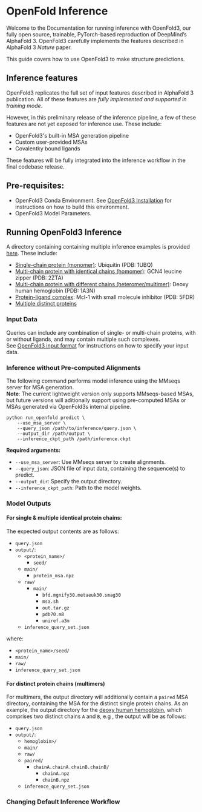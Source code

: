 # OpenFold Inference

Welcome to the Documentation for running inference with OpenFold3, our fully open source, trainable, PyTorch-based reproduction of DeepMind’s AlphaFold 3. OpenFold3 carefully implements the features described in AlphaFold 3 *Nature* paper.

This guide covers how to use OpenFold3 to make structure predictions.


## Inference features

 OpenFold3 replicates the full set of input features described in AlphaFold 3 publication. All of these features are *fully implemented and supported in training mode*.

 However, in this preliminary release of the inference pipeline, a few of these features are not yet exposed for inference use. These include:

- OpenFold3's built-in MSA generation pipeline
- Custom user-provided MSAs
- Covalentky bound ligands

These features will be fully integrated into the inference workflow in the final codebase release.


## Pre-requisites:

- OpenFold3 Conda Environment. See [OpenFold3 Installation](installation.md) for instructions on how to build this environment.
- OpenFold3 Model Parameters.


## Running OpenFold3 Inference

A directory containing containing multiple inference examples is provided [here](https://github.com/aqlaboratory/openfold3/tree/main/examples_of3). These include:
- [Single-chain protein (monomer)](https://github.com/aqlaboratory/openfold3/tree/main/examples_of3/monomer): Ubiquitin (PDB: 1UBQ)
- [Multi-chain protein with identical chains (homomer)](https://github.com/aqlaboratory/openfold3/tree/main/examples_of3/homomer): GCN4 leucine zipper (PDB: 2ZTA)
- [Multi-chain protein with different chains (heteromer/multimer)](https://github.com/aqlaboratory/openfold3/tree/main/examples_of3/multimer): Deoxy human hemoglobin (PDB: 1A3N)
- [Protein-ligand complex](https://github.com/aqlaboratory/openfold3/tree/main/examples_of3/protein_ligand_complex): Mcl-1 with small molecule inhibitor (PDB: 5FDR)
- [Multiple distinct proteins]()


### Input Data

Queries can include any combination of single- or multi-chain proteins, with or without ligands, and may contain multiple such complexes. <br/>
See [OpenFold3 input format](input_format.md) for instructions on how to specify your input data.


### Inference without Pre-computed Alignments

The following command performs model inference using the MMseqs server for MSA generation. <br/>
**Note**: The current lightweight version only supports MMseqs-based MSAs, but future versions will aditionally support using pre-computed MSAs or MSAs generated via OpenFold3s internal pipeline.

```
python run_openfold predict \
    --use_msa_server \
    --query_json /path/to/inference/query.json \
    --output_dir /path/output \
	--inference_ckpt_path /path/inference.ckpt
```

**Required arguments:**
- `--use_msa_server`: Use MMseqs server to create alignments.
- `--query_json`: JSON file of input data, containing the sequence(s) to predict.
- `--output_dir`: Specify the output directory.
- `--inference_ckpt_path`: Path to the model weights.


### Model Outputs

#### For single & multiple identical protein chains:
The expected output contents are as follows:
- `query.json`
- `output/`:
    - `<protein_name>/`
        - `seed/`
    - `main/`
        - `protein_msa.npz`
    - `raw/`
        - `main/`
            - `bfd.mgnify30.metaeuk30.smag30`
            - `msa.sh`
            - `out.tar.gz`
            - `pdb70.m8`
            - `uniref.a3m`
    - `inference_query_set.json`

where:
- `<protein_name>/seed/`
- `main/`
- `raw/`
- `inference_query_set.json`

#### For distinct protein chains (multimers)
For multimers, the output directory will additionally contain a `paired` MSA directory, containing the MSA for the distinct single protein chains.
As an example, the output directory for the [deoxy human hemoglobin](examples_of3/multimer), which comprises two distinct chains `A` and `B`, e.g , the output will be as follows: 

- `query.json`
- `output/`:
    - `hemoglobin>/`
    - `main/`
    - `raw/`
    - `paired/`
        - `chainA.chainA.chainB.chainB/`
            - `chainA.npz`
            - `chainB.npz`
    - `inference_query_set.json`



### Changing Default Inference Workflow
